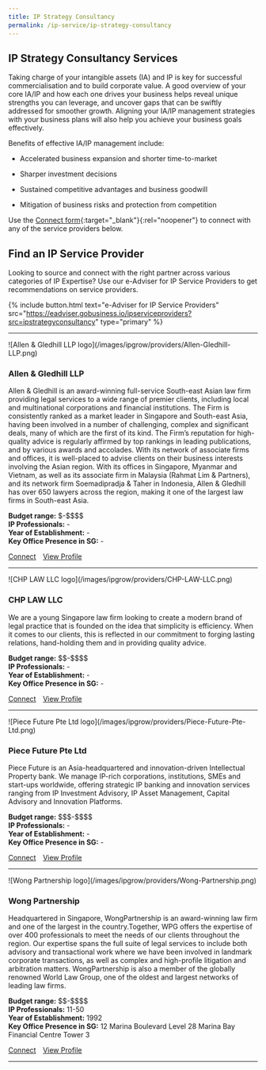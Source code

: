 ```yaml
---
title: IP Strategy Consultancy
permalink: /ip-service/ip-strategy-consultancy
---
```


## IP Strategy Consultancy Services

Taking charge of your intangible assets (IA) and IP is key for successful commercialisation and to build corporate value. A good overview of your core IA/IP and how each one drives your business helps reveal unique strengths you can leverage, and uncover gaps that can be swiftly addressed for smoother growth. Aligning your IA/IP management strategies with your business plans will also help you achieve your business goals effectively.

Benefits of effective IA/IP management include:

- Accelerated business expansion and shorter time-to-market

- Sharper investment decisions

- Sustained competitive advantages and business goodwill

- Mitigation of business risks and protection from competition

Use the [Connect form](https://form.gov.sg/62ec739b9b241b0012385a5d){:target="_blank"}{:rel="noopener"} to connect with any of the service providers below.

## Find an IP Service Provider

Looking to source and connect with the right partner across various categories of IP Expertise? Use our e-Adviser for IP Service Providers to get recommendations on service providers.

{% include button.html text="e-Adviser for IP Service Providers" src="https://eadviser.gobusiness.io/ipserviceproviders?src=ipstrategyconsultancy" type="primary" %}

<hr>
![Allen & Gledhill LLP logo](/images/ipgrow/providers/Allen-Gledhill-LLP.png)

### Allen & Gledhill LLP

Allen & Gledhill is an award-winning full-service South-east Asian law firm providing legal services to a wide range of premier clients, including local and multinational corporations and financial institutions. The Firm is consistently ranked as a market leader in Singapore and South-east Asia, having been involved in a number of challenging, complex and significant deals, many of which are the first of its kind. The Firm’s reputation for high-quality advice is regularly affirmed by top rankings in leading publications, and by various awards and accolades. With its network of associate firms and offices, it is well-placed to advise clients on their business interests involving the Asian region. With its offices in Singapore, Myanmar and Vietnam, as well as its associate firm in Malaysia (Rahmat Lim & Partners), and its network firm Soemadipradja & Taher in Indonesia, Allen & Gledhill has over 650 lawyers across the region, making it one of the largest law firms in South-east Asia.

**Budget range:** \$-\$\$\$\$<br>
**IP Professionals:** -<br>
**Year of Establishment:** -<br>
**Key Office Presence in SG:** -<br>

<a class="btn" href="https://form.gov.sg/62ec739b9b241b0012385a5d" target="_blank" rel="noopener">Connect</a>&emsp;[View Profile](/ip-provider/allen---gledhill-llp)

<hr>
![CHP LAW LLC logo](/images/ipgrow/providers/CHP-LAW-LLC.png)

### CHP LAW LLC

We are a young Singapore law firm looking to create a modern brand of legal practice that is founded on the idea that simplicity is efficiency. When it comes to our clients, this is reflected in our commitment to forging lasting relations, hand-holding them and in providing quality advice.

**Budget range:** \$\$-\$\$\$\$<br>
**IP Professionals:** -<br>
**Year of Establishment:** -<br>
**Key Office Presence in SG:** -<br>

<a class="btn" href="https://form.gov.sg/62ec739b9b241b0012385a5d" target="_blank" rel="noopener">Connect</a>&emsp;[View Profile](/ip-provider/allen---gledhill-llp)

<hr>
![Piece Future Pte Ltd logo](/images/ipgrow/providers/Piece-Future-Pte-Ltd.png)

### Piece Future Pte Ltd

Piece Future is an Asia-headquartered and innovation-driven Intellectual Property bank. We manage IP-rich corporations, institutions, SMEs and start-ups worldwide, offering strategic IP banking and innovation services ranging from IP Investment Advisory, IP Asset Management, Capital Advisory and Innovation Platforms.

**Budget range:** \$\$\$-\$\$\$\$<br>
**IP Professionals:** -<br>
**Year of Establishment:** -<br>
**Key Office Presence in SG:** -<br>

<a class="btn" href="https://form.gov.sg/62ec739b9b241b0012385a5d" target="_blank" rel="noopener">Connect</a>&emsp;[View Profile](/ip-provider/allen---gledhill-llp)

<hr>
![Wong Partnership logo](/images/ipgrow/providers/Wong-Partnership.png)

### Wong Partnership

Headquartered in Singapore, WongPartnership is an award-winning law firm and one of the largest in the country.Together, WPG offers the expertise of over 400 professionals to meet the needs of our clients throughout the region. Our expertise spans the full suite of legal services to include both advisory and transactional work where we have been involved in landmark corporate transactions, as well as complex and high-profile litigation and arbitration matters. WongPartnership is also a member of the globally renowned World Law Group, one of the oldest and largest networks of leading law firms.

**Budget range:** \$\$-\$\$\$\$<br>
**IP Professionals:** 11-50<br>
**Year of Establishment:** 1992<br>
**Key Office Presence in SG:** 12 Marina Boulevard Level 28 Marina Bay Financial Centre Tower 3<br>

<a class="btn" href="https://form.gov.sg/62ec739b9b241b0012385a5d" target="_blank" rel="noopener">Connect</a>&emsp;[View Profile](/ip-provider/allen---gledhill-llp)

<hr>
